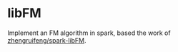 # libFM
Implement an FM algorithm in spark, based the work of [zhengruifeng/spark-libFM](https://github.com/zhengruifeng/spark-libFM/blob/master/src/main/scala/org/apache/spark/mllib/regression/FactorizationMachine.scala).
